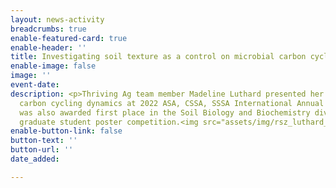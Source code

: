 ```yaml
---
layout: news-activity
breadcrumbs: true
enable-featured-card: true
enable-header: ''
title: Investigating soil texture as a control on microbial carbon cycling
enable-image: false
image: ''
event-date: 
description: <p>Thriving Ag team member Madeline Luthard presented her work on microbial
  carbon cycling dynamics at 2022 ASA, CSSA, SSSA International Annual Meeting. She
  was also awarded first place in the Soil Biology and Biochemistry division for the
  graduate student poster competition.<img src="assets/img/rsz_luthard_sssa_poster_final_4nov2022-min_1-1.jpg"></p>
enable-button-link: false
button-text: ''
button-url: ''
date_added: 

---
```

